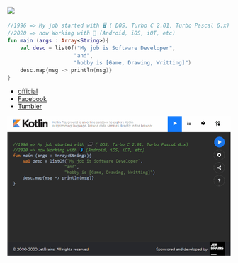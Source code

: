 ![](http://vintageappmaker.com/wp-content/uploads/2015/03/cropped-logo.png)
~~~kotlin
//1996 => My job started with 🖥️ ( DOS, Turbo C 2.01, Turbo Pascal 6.x)
//2020 => now Working with 📱 (Android, iOS, iOT, etc)
fun main (args : Array<String>){
    val desc = listOf("My job is Software Developer", 
                     "and", 
                     "hobby is [Game, Drawing, Writting]")
    desc.map{msg -> println(msg)}
}
~~~

- [official](https://vintageappmaker.com/)
- [Facebook](https://www.facebook.com/VintageAppMaker/)
- [Tumbler](https://vintageappmaker.tumblr.com/)


![](https://raw.githubusercontent.com/VintageAppMaker/VintageAppMaker/master/intro.gif)
